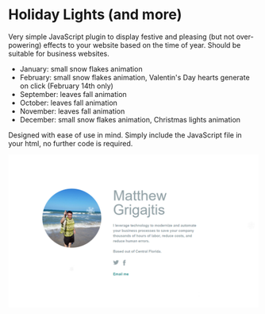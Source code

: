 # Holiday Lights (and more)

Very simple JavaScript plugin to display festive and pleasing (but not over-powering) effects to your website based on the time of year. Should be suitable for business websites.

- January: small snow flakes animation
- February: small snow flakes animation, Valentin's Day hearts generate on click (February 14th only)
- September: leaves fall animation
- October: leaves fall animation
- November: leaves fall animation
- December: small snow flakes animation, Christmas lights animation

Designed with ease of use in mind.  Simply include the JavaScript
file in your html, no further code is required.

![Screen Shot](screenshot.png)
